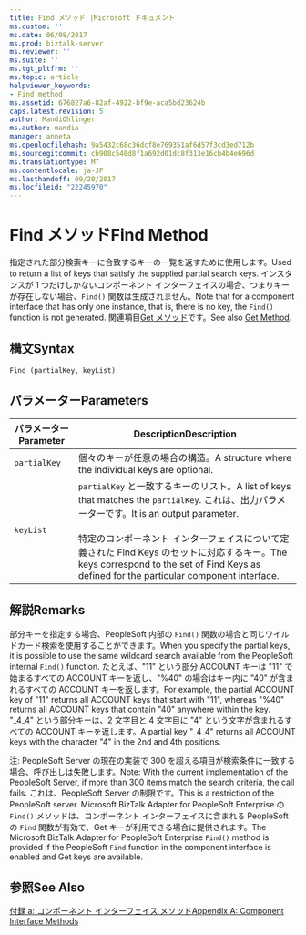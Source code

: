 ```yaml
---
title: Find メソッド |Microsoft ドキュメント
ms.custom: ''
ms.date: 06/08/2017
ms.prod: biztalk-server
ms.reviewer: ''
ms.suite: ''
ms.tgt_pltfrm: ''
ms.topic: article
helpviewer_keywords:
- Find method
ms.assetid: 676827a6-82af-4922-bf9e-aca5bd23624b
caps.latest.revision: 5
author: MandiOhlinger
ms.author: mandia
manager: anneta
ms.openlocfilehash: 9a5432c68c36dcf8e769351af6d57f3cd3ed712b
ms.sourcegitcommit: cb908c540d8f1a692d01dc8f313e16cb4b4e696d
ms.translationtype: MT
ms.contentlocale: ja-JP
ms.lasthandoff: 09/20/2017
ms.locfileid: "22245970"
---
```

# <a name="find-method"></a><span data-ttu-id="ac4ee-102">Find メソッド</span><span class="sxs-lookup"><span data-stu-id="ac4ee-102">Find Method</span></span>
<span data-ttu-id="ac4ee-103">指定された部分検索キーに合致するキーの一覧を返すために使用します。</span><span class="sxs-lookup"><span data-stu-id="ac4ee-103">Used to return a list of keys that satisfy the supplied partial search keys.</span></span> <span data-ttu-id="ac4ee-104">インスタンスが 1 つだけしかないコンポーネント インターフェイスの場合、つまりキーが存在しない場合、`Find()` 関数は生成されません。</span><span class="sxs-lookup"><span data-stu-id="ac4ee-104">Note that for a component interface that has only one instance, that is, there is no key, the `Find()` function is not generated.</span></span> <span data-ttu-id="ac4ee-105">関連項目[Get メソッド](../core/get-method.md)です。</span><span class="sxs-lookup"><span data-stu-id="ac4ee-105">See also [Get Method](../core/get-method.md).</span></span>  
  
## <a name="syntax"></a><span data-ttu-id="ac4ee-106">構文</span><span class="sxs-lookup"><span data-stu-id="ac4ee-106">Syntax</span></span>  
  
```  
Find (partialKey, keyList)  
```  
  
## <a name="parameters"></a><span data-ttu-id="ac4ee-107">パラメーター</span><span class="sxs-lookup"><span data-stu-id="ac4ee-107">Parameters</span></span>  
  
|<span data-ttu-id="ac4ee-108">パラメーター</span><span class="sxs-lookup"><span data-stu-id="ac4ee-108">Parameter</span></span>|<span data-ttu-id="ac4ee-109">Description</span><span class="sxs-lookup"><span data-stu-id="ac4ee-109">Description</span></span>|  
|---------------|-----------------|  
|`partialKey`|<span data-ttu-id="ac4ee-110">個々のキーが任意の場合の構造。</span><span class="sxs-lookup"><span data-stu-id="ac4ee-110">A structure where the individual keys are optional.</span></span>|  
|`keyList`|<span data-ttu-id="ac4ee-111">`partialKey` と一致するキーのリスト。</span><span class="sxs-lookup"><span data-stu-id="ac4ee-111">A list of keys that matches the `partialKey`.</span></span> <span data-ttu-id="ac4ee-112">これは、出力パラメーターです。</span><span class="sxs-lookup"><span data-stu-id="ac4ee-112">It is an output parameter.</span></span><br /><br /> <span data-ttu-id="ac4ee-113">特定のコンポーネント インターフェイスについて定義された Find Keys のセットに対応するキー。</span><span class="sxs-lookup"><span data-stu-id="ac4ee-113">The keys correspond to the set of Find Keys as defined for the particular component interface.</span></span>|  
  
## <a name="remarks"></a><span data-ttu-id="ac4ee-114">解説</span><span class="sxs-lookup"><span data-stu-id="ac4ee-114">Remarks</span></span>  
 <span data-ttu-id="ac4ee-115">部分キーを指定する場合、PeopleSoft 内部の `Find()` 関数の場合と同じワイルドカード検索を使用することができます。</span><span class="sxs-lookup"><span data-stu-id="ac4ee-115">When you specify the partial keys, it is possible to use the same wildcard search available from the PeopleSoft internal `Find()` function.</span></span> <span data-ttu-id="ac4ee-116">たとえば、"11" という部分 ACCOUNT キーは "11" で始まるすべての ACCOUNT キーを返し、"%40" の場合はキー内に "40" が含まれるすべての ACCOUNT キーを返します。</span><span class="sxs-lookup"><span data-stu-id="ac4ee-116">For example, the partial ACCOUNT key of "11" returns all ACCOUNT keys that start with "11", whereas "%40" returns all ACCOUNT keys that contain "40" anywhere within the key.</span></span> <span data-ttu-id="ac4ee-117">"_4_4" という部分キーは、2 文字目と 4 文字目に "4" という文字が含まれるすべての ACCOUNT キーを返します。</span><span class="sxs-lookup"><span data-stu-id="ac4ee-117">A partial key "_4_4" returns all ACCOUNT keys with the character "4" in the 2nd and 4th positions.</span></span>  
  
 <span data-ttu-id="ac4ee-118">注: PeopleSoft Server の現在の実装で 300 を超える項目が検索条件に一致する場合、呼び出しは失敗します。</span><span class="sxs-lookup"><span data-stu-id="ac4ee-118">Note: With the current implementation of the PeopleSoft Server, if more than 300 items match the search criteria, the call fails.</span></span> <span data-ttu-id="ac4ee-119">これは、PeopleSoft Server の制限です。</span><span class="sxs-lookup"><span data-stu-id="ac4ee-119">This is a restriction of the PeopleSoft server.</span></span> <span data-ttu-id="ac4ee-120">Microsoft BizTalk Adapter for PeopleSoft Enterprise の `Find()` メソッドは、コンポーネント インターフェイスに含まれる PeopleSoft の `Find` 関数が有効で、Get キーが利用できる場合に提供されます。</span><span class="sxs-lookup"><span data-stu-id="ac4ee-120">The Microsoft BizTalk Adapter for PeopleSoft Enterprise `Find()` method is provided if the PeopleSoft `Find` function in the component interface is enabled and Get keys are available.</span></span>  
  
## <a name="see-also"></a><span data-ttu-id="ac4ee-121">参照</span><span class="sxs-lookup"><span data-stu-id="ac4ee-121">See Also</span></span>  
 [<span data-ttu-id="ac4ee-122">付録 a: コンポーネント インターフェイス メソッド</span><span class="sxs-lookup"><span data-stu-id="ac4ee-122">Appendix A: Component Interface Methods</span></span>](../core/appendix-a-component-interface-methods.md)